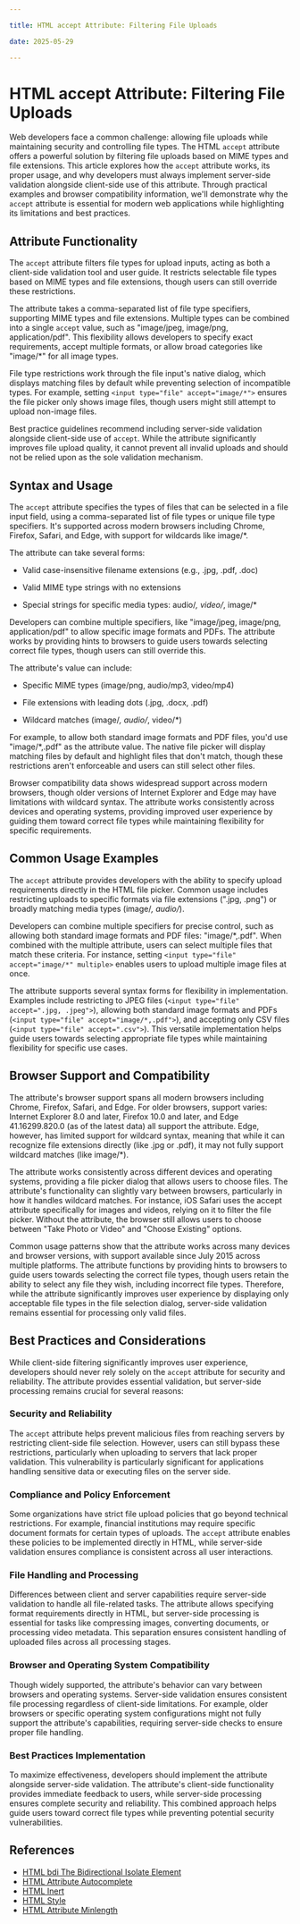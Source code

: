 ```yaml
---

title: HTML accept Attribute: Filtering File Uploads

date: 2025-05-29

---
```



# HTML accept Attribute: Filtering File Uploads

Web developers face a common challenge: allowing file uploads while maintaining security and controlling file types. The HTML `accept` attribute offers a powerful solution by filtering file uploads based on MIME types and file extensions. This article explores how the `accept` attribute works, its proper usage, and why developers must always implement server-side validation alongside client-side use of this attribute. Through practical examples and browser compatibility information, we'll demonstrate why the `accept` attribute is essential for modern web applications while highlighting its limitations and best practices.


## Attribute Functionality

The `accept` attribute filters file types for upload inputs, acting as both a client-side validation tool and user guide. It restricts selectable file types based on MIME types and file extensions, though users can still override these restrictions.

The attribute takes a comma-separated list of file type specifiers, supporting MIME types and file extensions. Multiple types can be combined into a single `accept` value, such as "image/jpeg, image/png, application/pdf". This flexibility allows developers to specify exact requirements, accept multiple formats, or allow broad categories like "image/*" for all image types.

File type restrictions work through the file input's native dialog, which displays matching files by default while preventing selection of incompatible types. For example, setting `<input type="file" accept="image/*">` ensures the file picker only shows image files, though users might still attempt to upload non-image files.

Best practice guidelines recommend including server-side validation alongside client-side use of `accept`. While the attribute significantly improves file upload quality, it cannot prevent all invalid uploads and should not be relied upon as the sole validation mechanism.


## Syntax and Usage

The `accept` attribute specifies the types of files that can be selected in a file input field, using a comma-separated list of file types or unique file type specifiers. It's supported across modern browsers including Chrome, Firefox, Safari, and Edge, with support for wildcards like image/*.

The attribute can take several forms:

- Valid case-insensitive filename extensions (e.g., .jpg, .pdf, .doc)

- Valid MIME type strings with no extensions

- Special strings for specific media types: audio/*, video/*, image/*

Developers can combine multiple specifiers, like "image/jpeg, image/png, application/pdf" to allow specific image formats and PDFs. The attribute works by providing hints to browsers to guide users towards selecting correct file types, though users can still override this.

The attribute's value can include:

- Specific MIME types (image/png, audio/mp3, video/mp4)

- File extensions with leading dots (.jpg, .docx, .pdf)

- Wildcard matches (image/*, audio/*, video/*)

For example, to allow both standard image formats and PDF files, you'd use "image/*,.pdf" as the attribute value. The native file picker will display matching files by default and highlight files that don't match, though these restrictions aren't enforceable and users can still select other files.

Browser compatibility data shows widespread support across modern browsers, though older versions of Internet Explorer and Edge may have limitations with wildcard syntax. The attribute works consistently across devices and operating systems, providing improved user experience by guiding them toward correct file types while maintaining flexibility for specific requirements.


## Common Usage Examples

The `accept` attribute provides developers with the ability to specify upload requirements directly in the HTML file picker. Common usage includes restricting uploads to specific formats via file extensions (".jpg, .png") or broadly matching media types (image/*, audio/*).

Developers can combine multiple specifiers for precise control, such as allowing both standard image formats and PDF files: "image/*,.pdf". When combined with the multiple attribute, users can select multiple files that match these criteria. For instance, setting `<input type="file" accept="image/*" multiple>` enables users to upload multiple image files at once.

The attribute supports several syntax forms for flexibility in implementation. Examples include restricting to JPEG files (`<input type="file" accept=".jpg, .jpeg">`), allowing both standard image formats and PDFs (`<input type="file" accept="image/*,.pdf">`), and accepting only CSV files (`<input type="file" accept=".csv">`). This versatile implementation helps guide users towards selecting appropriate file types while maintaining flexibility for specific use cases.


## Browser Support and Compatibility

The attribute's browser support spans all modern browsers including Chrome, Firefox, Safari, and Edge. For older browsers, support varies: Internet Explorer 8.0 and later, Firefox 10.0 and later, and Edge 41.16299.820.0 (as of the latest data) all support the attribute. Edge, however, has limited support for wildcard syntax, meaning that while it can recognize file extensions directly (like .jpg or .pdf), it may not fully support wildcard matches (like image/*).

The attribute works consistently across different devices and operating systems, providing a file picker dialog that allows users to choose files. The attribute's functionality can slightly vary between browsers, particularly in how it handles wildcard matches. For instance, iOS Safari uses the accept attribute specifically for images and videos, relying on it to filter the file picker. Without the attribute, the browser still allows users to choose between "Take Photo or Video" and "Choose Existing" options.

Common usage patterns show that the attribute works across many devices and browser versions, with support available since July 2015 across multiple platforms. The attribute functions by providing hints to browsers to guide users towards selecting the correct file types, though users retain the ability to select any file they wish, including incorrect file types. Therefore, while the attribute significantly improves user experience by displaying only acceptable file types in the file selection dialog, server-side validation remains essential for processing only valid files.


## Best Practices and Considerations

While client-side filtering significantly improves user experience, developers should never rely solely on the `accept` attribute for security and reliability. The attribute provides essential validation, but server-side processing remains crucial for several reasons:


### Security and Reliability

The `accept` attribute helps prevent malicious files from reaching servers by restricting client-side file selection. However, users can still bypass these restrictions, particularly when uploading to servers that lack proper validation. This vulnerability is particularly significant for applications handling sensitive data or executing files on the server side.


### Compliance and Policy Enforcement

Some organizations have strict file upload policies that go beyond technical restrictions. For example, financial institutions may require specific document formats for certain types of uploads. The `accept` attribute enables these policies to be implemented directly in HTML, while server-side validation ensures compliance is consistent across all user interactions.


### File Handling and Processing

Differences between client and server capabilities require server-side validation to handle all file-related tasks. The attribute allows specifying format requirements directly in HTML, but server-side processing is essential for tasks like compressing images, converting documents, or processing video metadata. This separation ensures consistent handling of uploaded files across all processing stages.


### Browser and Operating System Compatibility

Though widely supported, the attribute's behavior can vary between browsers and operating systems. Server-side validation ensures consistent file processing regardless of client-side limitations. For example, older browsers or specific operating system configurations might not fully support the attribute's capabilities, requiring server-side checks to ensure proper file handling.


### Best Practices Implementation

To maximize effectiveness, developers should implement the attribute alongside server-side validation. The attribute's client-side functionality provides immediate feedback to users, while server-side processing ensures complete security and reliability. This combined approach helps guide users toward correct file types while preventing potential security vulnerabilities.

## References

- [HTML bdi The Bidirectional Isolate Element](https://github.com/serpuniversity/learn/blob/main/html/HTML%20bdi%20The%20Bidirectional%20Isolate%20Element.md)
- [HTML Attribute Autocomplete](https://github.com/serpuniversity/learn/blob/main/html/HTML%20Attribute%20Autocomplete.md)
- [HTML Inert](https://github.com/serpuniversity/learn/blob/main/html/HTML%20Inert.md)
- [HTML Style](https://github.com/serpuniversity/learn/blob/main/html/HTML%20Style.md)
- [HTML Attribute Minlength](https://github.com/serpuniversity/learn/blob/main/html/HTML%20Attribute%20Minlength.md)
